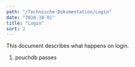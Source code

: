 ```yaml
---
path: "/Technische-Dokumentation/Login"
date: "2018-10-01"
title: "Login"
sort: 2
---
```


This document describes what happens on login.

1. pouchdb passes 


